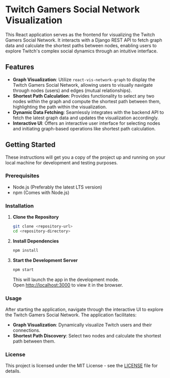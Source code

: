 # Twitch Gamers Social Network Visualization

This React application serves as the frontend for visualizing the Twitch Gamers Social Network. It interacts with a Django REST API to fetch graph data and calculate the shortest paths between nodes, enabling users to explore Twitch's complex social dynamics through an intuitive interface.

## Features

- **Graph Visualization**: Utilize `react-vis-network-graph` to display the Twitch Gamers Social Network, allowing users to visually navigate through nodes (users) and edges (mutual relationships).
- **Shortest Path Calculation**: Provides functionality to select any two nodes within the graph and compute the shortest path between them, highlighting the path within the visualization.
- **Dynamic Data Fetching**: Seamlessly integrates with the backend API to fetch the latest graph data and updates the visualization accordingly.
- **Interactive UI**: Offers an interactive user interface for selecting nodes and initiating graph-based operations like shortest path calculation.

## Getting Started

These instructions will get you a copy of the project up and running on your local machine for development and testing purposes.

### Prerequisites

- Node.js (Preferably the latest LTS version)
- npm (Comes with Node.js)

### Installation

1. **Clone the Repository**
    ```bash
    git clone <repository-url>
    cd <repository-directory>
    ```

2. **Install Dependencies**
    ```bash
    npm install
    ```

3. **Start the Development Server**
    ```bash
    npm start
    ```
   This will launch the app in the development mode.\
   Open [http://localhost:3000](http://localhost:3000) to view it in the browser.

### Usage

After starting the application, navigate through the interactive UI to explore the Twitch Gamers Social Network. The application facilitates:

- **Graph Visualization**: Dynamically visualize Twitch users and their connections.
- **Shortest Path Discovery**: Select two nodes and calculate the shortest path between them.

### License

This project is licensed under the MIT License - see the [LICENSE](LICENSE) file for details.
